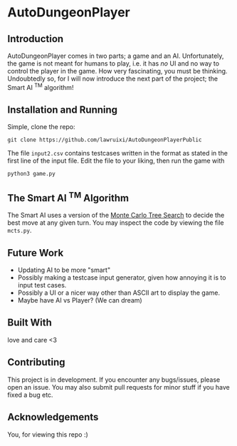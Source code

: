 # AutoDungeonPlayer

## Introduction
AutoDungeonPlayer comes in two parts; a game and an AI. Unfortunately, the game is not meant for humans to play, i.e. it has _no_ UI and no way to control the player in the game. How very fascinating, you must be thinking. Undoubtedly so, for I will now introduce the next part of the project; the Smart AI <sup>TM</sup> algorithm!

## Installation and Running
Simple, clone the repo:
```
git clone https://github.com/lawruixi/AutoDungeonPlayerPublic
```

The file `input2.csv` contains testcases written in the format as stated in the first line of the input file. Edit the file to your liking, then run the game with

```
python3 game.py
```

## The Smart AI <sup>TM</sup> Algorithm
The Smart AI uses a version of the [Monte Carlo Tree Search](en.wikipedia.org/wiki/Monte_Carlo_tree_search) to decide the best move at any given turn. You may inspect the code by viewing the file `mcts.py`.

## Future Work
* Updating AI to be more "smart"
* Possibly making a testcase input generator, given how annoying it is to input test cases.
* Possibly a UI or a nicer way other than ASCII art to display the game.
* Maybe have AI vs Player? (We can dream)

## Built With
love and care <​3

## Contributing
This project is in development. If you encounter any bugs/issues, please open an issue. You may also submit pull requests for minor stuff if you have fixed a bug etc.

## Acknowledgements
You, for viewing this repo :​)
